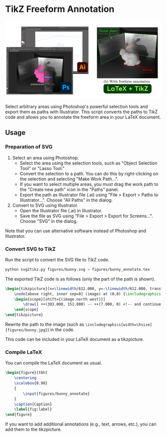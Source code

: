 # TikZ Freeform Annotation

![teaser](documents/teaser.png)

Select arbitrary areas using Photoshop's powerful selection tools and export them as paths with Illustrator. This script converts the paths to TikZ code and allows you to annotate the freeform area in your LaTeX document.

## Usage

### Preparation of SVG

1. Select an area using Photoshop.
    - Select the area using the selection tools, such as "Object Selection Tool" or "Lasso Tool."
    - Convert the selection to a path. You can do this by right-clicking on the selection and selecting "Make Work Path...".
    - If you want to select multiple areas, you must drag the work path to the "Create new path" icon in the "Paths" panel.
    - Export the path as Illustrator file (.ai) using "File > Export > Paths to Illustrator...". Choose "All Paths" in the dialog.
2. Convert to SVG using Illustrator.
    - Open the Illustrator file (.ai) in Illustrator.
    - Save the file as SVG using "File > Export > Export for Screens...". Choose "SVG" in the dialog.

Note that you can use alternative software instead of Photoshop and Illustrator.

### Convert SVG to TikZ

Run the script to convert the SVG file to TikZ code.

```bash
python svg2tikz.py figures/bunny.svg > figures/bunny_annotate.tex
```

The exported TikZ code is as follows (only the part of the path is shown).

```tex
\begin{tikzpicture}[x=\linewidth/612.000, y=-\linewidth/612.000, transform shape]
    \node[above right, inner sep=0] (image) at (0,0) {\includegraphics[width=\hsize]{path to image}};
    \begin{scope}[shift={(image.north west)}]
        \draw[] ++(303.000, 151.000) -- ++(7.000, 0) <!-- and continue... -->;
    \end{scope}
\end{tikzpicture}
```

Rewrite the path to the image (such as `\includegraphics[width=\hsize]{figures/bunny.jpg}`) in the code.

This code can be included in your LaTeX document as a tikzpicture.

### Compile LaTeX

You can compile the LaTeX document as usual.

```tex
\begin{figure}[tbh]
    \centering
    \scalebox{0.98}
    {
        \input{figures/bunny_annotate}
    }
    \caption{Caption}
    \label{fig:label}
\end{figure}
```

If you want to add additional annotations (e.g., text, arrows, etc.), you can add them to the tikzpicture.
